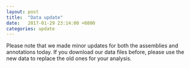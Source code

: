 ```yaml
---
layout: post
title:  "Data update"
date:   2017-01-29 23:14:00 +0800
categories: update
---
```


Please note that we made minor updates for both the assemblies and annotations today. If you download our data files before, please use the new data to replace the old ones for your analysis. 

